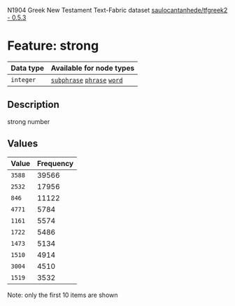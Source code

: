 <p>N1904 Greek New Testament Text-Fabric dataset <a href="https://github.com/saulocantanhede/tfgreek2">saulocantanhede/tfgreek2 - 0.5.3</a></p>

<h1>Feature: strong</h1>

<table>
<thead>
<tr>
  <th>Data type</th>
  <th>Available for node types</th>
</tr>
</thead>
<tbody>
<tr>
  <td><code>integer</code></td>
  <td><A HREF="featurebynodetype.md#subphrase"><code>subphrase</code></A> <A HREF="featurebynodetype.md#phrase"><code>phrase</code></A> <A HREF="featurebynodetype.md#word"><code>word</code></A></td>
</tr>
</tbody>
</table>

<h2>Description</h2>

<p>strong number</p>

<h2>Values</h2>

<table>
<thead>
<tr>
  <th>Value</th>
  <th>Frequency</th>
</tr>
</thead>
<tbody>
<tr>
  <td><code>3588</code></td>
  <td>39566</td>
</tr>
<tr>
  <td><code>2532</code></td>
  <td>17956</td>
</tr>
<tr>
  <td><code>846</code></td>
  <td>11122</td>
</tr>
<tr>
  <td><code>4771</code></td>
  <td>5784</td>
</tr>
<tr>
  <td><code>1161</code></td>
  <td>5574</td>
</tr>
<tr>
  <td><code>1722</code></td>
  <td>5486</td>
</tr>
<tr>
  <td><code>1473</code></td>
  <td>5134</td>
</tr>
<tr>
  <td><code>1510</code></td>
  <td>4914</td>
</tr>
<tr>
  <td><code>3004</code></td>
  <td>4510</td>
</tr>
<tr>
  <td><code>1519</code></td>
  <td>3532</td>
</tr>
</tbody>
</table>

<p>Note: only the first 10 items are shown</p>
